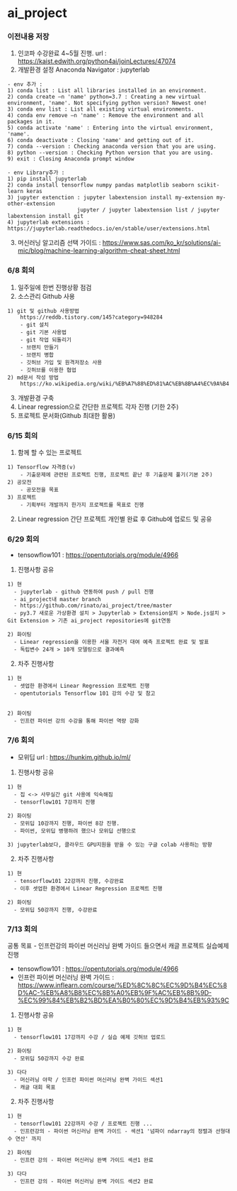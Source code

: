 # ai_project

### 이전내용 저장
  1. 인코파 수강완료 4~5월 진행. url : https://kaist.edwith.org/python4ai/joinLectures/47074
  2. 개발환경 설정 Anaconda Navigator : jupyterlab
  
    - env 추가 :
    1) conda list : List all libraries installed in an environment.
    2) conda create –n 'name' python=3.7 : Creating a new virtual environment, 'name'. Not specifying python version? Newest one!
    3) conda env list : List all existing virtual environments.
    4) conda env remove –n 'name' : Remove the environment and all packages in it.
    5) conda activate 'name' : Entering into the virtual environment, 'name'.
    6) conda deactivate : Closing 'name' and getting out of it.
    7) conda --version : Checking anaconda version that you are using.
    8) python --version : Checking Python version that you are using.
    9) exit : Closing Anaconda prompt window
    
    - env Library추가 :
    1) pip install jupyterlab
    2) conda install tensorflow numpy pandas matplotlib seaborn scikit-learn keras
    3) jupyter extenction : jupyter labextension install my-extension my-other-extension
                          jupyter / jupyter labextension list / jupyter labextension install git
    4) jupyterlab extensions : https://jupyterlab.readthedocs.io/en/stable/user/extensions.html
  
  3. 머신러닝 알고리즘 선택 가이드 : https://www.sas.com/ko_kr/solutions/ai-mic/blog/machine-learning-algorithm-cheat-sheet.html

### 6/8 회의
  1. 일주일에 한번 진행상황 점검
  2. 소스관리 Github 사용
  
    1) git 및 github 사용방법
        https://reddb.tistory.com/145?category=948284
        - git 설치
        - git 기본 사용법
        - git 작업 되돌리기
        - 브랜치 만들기
        - 브랜치 병합
        - 깃허브 가입 및 원격저장소 사용
        - 깃허브를 이용한 협업
    2) md문서 작성 방법
        https://ko.wikipedia.org/wiki/%EB%A7%88%ED%81%AC%EB%8B%A4%EC%9A%B4

  3. 개발환경 구축
  4. Linear regression으로 간단한 프로젝트 각자 진행 (기한 2주)
  5. 프로젝트 문서화(Github 최대한 활용)

### 6/15 회의
  1. 함께 할 수 있는 프로젝트
 
    1) Tensorflow 자격증(v)
        - 기출문제에 관련된 프로젝트 진행, 프로젝트 끝난 후 기출문제 풀기(기본 2주)
    2) 공모전
        - 공모전을 목표
    3) 프로젝트
        - 기획부터 개발까지 한가지 프로젝트를 목표로 진행
  2. Linear regression 간단 프로젝트 개인별 완료 후 Github에 업로드 및 공유

### 6/29 회의
  - tensowflow101 : https://opentutorials.org/module/4966

  1. 진행사항 공유

    1) 현
      - jupyterlab - github 연동하여 push / pull 진행
      - ai_project내 master branch
      - https://github.com/rinato/ai_project/tree/master
      - py3.7 새로운 가상환경 설치 > Jupyterlab > Extension설치 > Node.js설치 > Git Extension > 기존 ai_project repositories에 git연동
      
    2) 화이팅
      - Linear regression을 이용한 서울 자전거 대여 예측 프로젝트 완료 및 발표
      - 독립변수 24개 > 10개 모델링으로 결과예측
      
  2. 차주 진행사항
  
    1) 현
      - 셋업한 환경에서 Linear Regression 프로젝트 진행
      - opentutorials Tensorflow 101 강의 수강 및 참고
      
    
    2) 화이팅
      - 인프런 파이썬 강의 수강을 통해 파이썬 역량 강화

### 7/6 회의
  
  - 모위딥 url : https://hunkim.github.io/ml/

  1. 진행사항 공유

    1) 현
      - 집 <-> 사무실간 git 사용에 익숙해짐
      - tensorflow101 7강까지 진행
    
    2) 화이팅
      - 모위딥 10강까지 진행, 파이썬 8강 진행.
      - 파이썬, 모위딥 병행하려 했으나 모위딥 선행으로
    
    3) jupyterlab보다, 클라우드 GPU지원을 받을 수 있는 구글 colab 사용하는 방향
    
  2. 차주 진행사항
    
    1) 현
      - tensorflow101 22강까지 진행, 수강완료
      - 이후 셋업한 환경에서 Linear Regression 프로젝트 진행
    
    2) 화이팅
      - 모위딥 50강까지 진행, 수강완료
     
### 7/13 회의

  공통 목표 - 인프런강의 파이썬 머신러닝 완벽 가이드 들으면서 캐글 프로젝트 실습예제 진행
  - tensowflow101 : https://opentutorials.org/module/4966
  - 인프런 파이썬 머신러닝 완벽 가이드 : https://www.inflearn.com/course/%ED%8C%8C%EC%9D%B4%EC%8D%AC-%EB%A8%B8%EC%8B%A0%EB%9F%AC%EB%8B%9D-%EC%99%84%EB%B2%BD%EA%B0%80%EC%9D%B4%EB%93%9C
  
  1. 진행사항 공유

    1) 현
      - tensorflow101 17강까지 수강 / 실습 예제 깃허브 업로드

    2) 화이팅
      - 모위딥 50강까지 수강 완료

    3) 다다
      - 머신러닝 야학 / 인프런 파이썬 머신러닝 완벽 가이드 섹션1
      - 캐글 대회 목표
      
  2. 차주 진행사항

    1) 현
      - tensorflow101 22강까지 수강 / 프로젝트 진행 ...
      - 인프런강의 - 파이썬 머신러닝 완벽 가이드 - 섹션1 '넘파이 ndarray의 정렬과 선형대수 연산' 까지

    2) 화이팅
      - 인프런 강의 - 파이썬 머신러닝 완벽 가이드 섹션1 완료
      
    3) 다다
      - 인프런 강의 - 파이썬 머신러닝 완벽 가이드 섹션2 완료
